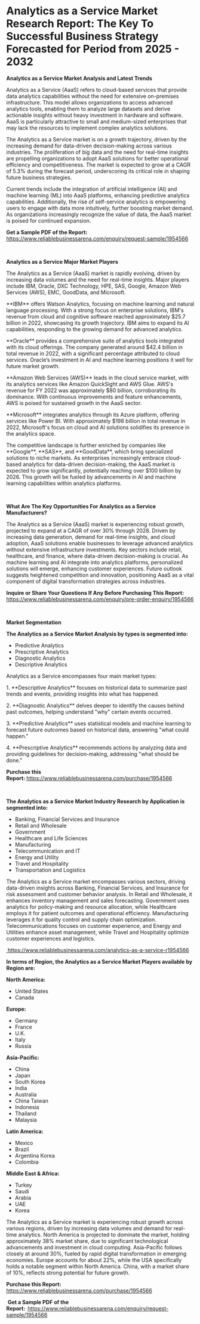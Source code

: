 <p><h1>Analytics as a Service Market Research Report: The Key To Successful Business Strategy Forecasted for Period from 2025 - 2032</h1></p><p><strong>Analytics as a Service Market Analysis and Latest Trends</strong></p>
<p><p>Analytics as a Service (AaaS) refers to cloud-based services that provide data analytics capabilities without the need for extensive on-premises infrastructure. This model allows organizations to access advanced analytics tools, enabling them to analyze large datasets and derive actionable insights without heavy investment in hardware and software. AaaS is particularly attractive to small and medium-sized enterprises that may lack the resources to implement complex analytics solutions.</p><p>The Analytics as a Service market is on a growth trajectory, driven by the increasing demand for data-driven decision-making across various industries. The proliferation of big data and the need for real-time insights are propelling organizations to adopt AaaS solutions for better operational efficiency and competitiveness. The market is expected to grow at a CAGR of 5.3% during the forecast period, underscoring its critical role in shaping future business strategies.</p><p>Current trends include the integration of artificial intelligence (AI) and machine learning (ML) into AaaS platforms, enhancing predictive analytics capabilities. Additionally, the rise of self-service analytics is empowering users to engage with data more intuitively, further boosting market demand. As organizations increasingly recognize the value of data, the AaaS market is poised for continued expansion.</p></p>
<p><strong>Get a Sample PDF of the Report:&nbsp;</strong> <a href="https://www.reliablebusinessarena.com/enquiry/request-sample/1954566?utm_campaign=3670&utm_medium=2&utm_source=Github&utm_content=ia&utm_term=19042025&utm_id=analytics-as-a-service">https://www.reliablebusinessarena.com/enquiry/request-sample/1954566</a></p>
<p>&nbsp;</p>
<p><strong>Analytics as a Service Major Market Players</strong></p>
<p><p>The Analytics as a Service (AaaS) market is rapidly evolving, driven by increasing data volumes and the need for real-time insights. Major players include IBM, Oracle, DXC Technology, HPE, SAS, Google, Amazon Web Services (AWS), EMC, GoodData, and Microsoft.</p><p>**IBM** offers Watson Analytics, focusing on machine learning and natural language processing. With a strong focus on enterprise solutions, IBM's revenue from cloud and cognitive software reached approximately $25.7 billion in 2022, showcasing its growth trajectory. IBM aims to expand its AI capabilities, responding to the growing demand for advanced analytics.</p><p>**Oracle** provides a comprehensive suite of analytics tools integrated with its cloud offerings. The company generated around $42.4 billion in total revenue in 2022, with a significant percentage attributed to cloud services. Oracle’s investment in AI and machine learning positions it well for future market growth.</p><p>**Amazon Web Services (AWS)** leads in the cloud service market, with its analytics services like Amazon QuickSight and AWS Glue. AWS's revenue for FY 2022 was approximately $80 billion, corroborating its dominance. With continuous improvements and feature enhancements, AWS is poised for sustained growth in the AaaS sector.</p><p>**Microsoft** integrates analytics through its Azure platform, offering services like Power BI. With approximately $198 billion in total revenue in 2022, Microsoft's focus on cloud and AI solutions solidifies its presence in the analytics space.</p><p>The competitive landscape is further enriched by companies like **Google**, **SAS**, and **GoodData**, which bring specialized solutions to niche markets. As enterprises increasingly embrace cloud-based analytics for data-driven decision-making, the AaaS market is expected to grow significantly, potentially reaching over $100 billion by 2026. This growth will be fueled by advancements in AI and machine learning capabilities within analytics platforms.</p></p>
<p>&nbsp;</p>
<p><strong>What Are The Key Opportunities For Analytics as a Service Manufacturers?</strong></p>
<p><p>The Analytics as a Service (AaaS) market is experiencing robust growth, projected to expand at a CAGR of over 30% through 2028. Driven by increasing data generation, demand for real-time insights, and cloud adoption, AaaS solutions enable businesses to leverage advanced analytics without extensive infrastructure investments. Key sectors include retail, healthcare, and finance, where data-driven decision-making is crucial. As machine learning and AI integrate into analytics platforms, personalized solutions will emerge, enhancing customer experiences. Future outlook suggests heightened competition and innovation, positioning AaaS as a vital component of digital transformation strategies across industries.</p></p>
<p><strong>Inquire or Share Your Questions If Any Before Purchasing This Report:</strong> <a href="https://www.reliablebusinessarena.com/enquiry/pre-order-enquiry/1954566?utm_campaign=3670&utm_medium=2&utm_source=Github&utm_content=ia&utm_term=19042025&utm_id=analytics-as-a-service">https://www.reliablebusinessarena.com/enquiry/pre-order-enquiry/1954566</a></p>
<p>&nbsp;</p>
<p><strong>Market Segmentation</strong></p>
<p><strong>The Analytics as a Service Market Analysis by types is segmented into:</strong></p>
<p><ul><li>Predictive Analytics</li><li>Prescriptive Analytics</li><li>Diagnostic Analytics</li><li>Descriptive Analytics</li></ul></p>
<p><p>Analytics as a Service encompasses four main market types: </p><p>1. **Descriptive Analytics** focuses on historical data to summarize past trends and events, providing insights into what has happened. </p><p>2. **Diagnostic Analytics** delves deeper to identify the causes behind past outcomes, helping understand "why" certain events occurred. </p><p>3. **Predictive Analytics** uses statistical models and machine learning to forecast future outcomes based on historical data, answering "what could happen." </p><p>4. **Prescriptive Analytics** recommends actions by analyzing data and providing guidelines for decision-making, addressing "what should be done."</p></p>
<p><strong>Purchase this Report:&nbsp;</strong><a href="https://www.reliablebusinessarena.com/purchase/1954566?utm_campaign=3670&utm_medium=2&utm_source=Github&utm_content=ia&utm_term=19042025&utm_id=analytics-as-a-service">https://www.reliablebusinessarena.com/purchase/1954566</a></p>
<p>&nbsp;</p>
<p><strong>The Analytics as a Service Market Industry Research by Application is segmented into:</strong></p>
<p><ul><li>Banking, Financial Services and Insurance</li><li>Retail and Wholesale</li><li>Government</li><li>Healthcare and Life Sciences</li><li>Manufacturing</li><li>Telecommunication and IT</li><li>Energy and Utility</li><li>Travel and Hospitality</li><li>Transportation and Logistics</li></ul></p>
<p><p>The Analytics as a Service market encompasses various sectors, driving data-driven insights across Banking, Financial Services, and Insurance for risk assessment and customer behavior analysis. In Retail and Wholesale, it enhances inventory management and sales forecasting. Government uses analytics for policy-making and resource allocation, while Healthcare employs it for patient outcomes and operational efficiency. Manufacturing leverages it for quality control and supply chain optimization. Telecommunications focuses on customer experience, and Energy and Utilities enhance asset management, while Travel and Hospitality optimize customer experiences and logistics.</p></p>
<p><a href="https://www.reliablebusinessarena.com/analytics-as-a-service-r1954566?utm_campaign=3670&utm_medium=2&utm_source=Github&utm_content=ia&utm_term=19042025&utm_id=analytics-as-a-service">&nbsp;https://www.reliablebusinessarena.com/analytics-as-a-service-r1954566</a></p>
<p><strong>In terms of Region, the Analytics as a Service Market Players available by Region are:</strong></p>
<p>
    <p> <strong> North America: </strong>
        <ul>
            <li>United States</li>
            <li>Canada</li>
        </ul>
        </p> 
    <p> <strong> Europe: </strong>
        <ul>
            <li>Germany</li>
            <li>France</li>
            <li>U.K.</li>
            <li>Italy</li>
            <li>Russia</li>
        </ul>
        </p> 
    <p> <strong> Asia-Pacific: </strong>
        <ul>
            <li>China</li>
            <li>Japan</li>
            <li>South Korea</li>
            <li>India</li>
            <li>Australia</li>
            <li>China Taiwan</li>
            <li>Indonesia</li>
            <li>Thailand</li>
            <li>Malaysia</li>
        </ul>
        </p> 
    <p> <strong> Latin America: </strong>
        <ul>
            <li>Mexico</li>
            <li>Brazil</li>
            <li>Argentina Korea</li>
            <li>Colombia</li>
        </ul>
        </p> 
    <p> <strong> Middle East & Africa: </strong>
        <ul>
            <li>Turkey</li>
            <li>Saudi</li>
            <li>Arabia</li>
            <li>UAE</li>
            <li>Korea</li>
        </ul>
    </p>
    </p>
<p><p>The Analytics as a Service market is experiencing robust growth across various regions, driven by increasing data volumes and demand for real-time analytics. North America is projected to dominate the market, holding approximately 38% market share, due to significant technological advancements and investment in cloud computing. Asia-Pacific follows closely at around 30%, fueled by rapid digital transformation in emerging economies. Europe accounts for about 22%, while the USA specifically holds a notable segment within North America. China, with a market share of 10%, reflects strong potential for future growth.</p></p>
<p><strong>Purchase this Report: </strong><a href="https://www.reliablebusinessarena.com/purchase/1954566?utm_campaign=3670&utm_medium=2&utm_source=Github&utm_content=ia&utm_term=19042025&utm_id=analytics-as-a-service">https://www.reliablebusinessarena.com/purchase/1954566</a></p>
<p>&nbsp;<strong>Get a Sample PDF of the Report:&nbsp;&nbsp;</strong><a href="https://www.reliablebusinessarena.com/enquiry/request-sample/1954566?utm_campaign=3670&utm_medium=2&utm_source=Github&utm_content=ia&utm_term=19042025&utm_id=analytics-as-a-service">https://www.reliablebusinessarena.com/enquiry/request-sample/1954566</a></p>
<p><strong></strong></p>
<p><p></p><p></p><p></p></p>